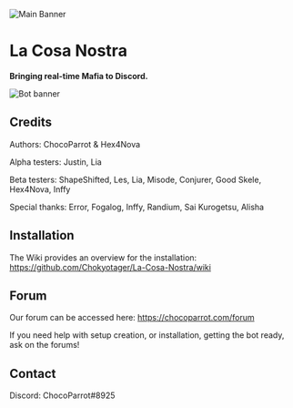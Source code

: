 ![Main Banner](https://github.com/Chokyotager/La-Cosa-Nostra/blob/master/assets/game-start.jpg?raw=true)

# La Cosa Nostra
**Bringing real-time Mafia to Discord.**

![Bot banner](https://github.com/Chokyotager/La-Cosa-Nostra/blob/master/assets/bot-banner.png?raw=true)

## Credits
Authors: ChocoParrot & Hex4Nova

Alpha testers: Justin, Lia

Beta testers: ShapeShifted, Les, Lia, Misode, Conjurer, Good Skele, Hex4Nova, Inffy

Special thanks: Error, Fogalog, Inffy, Randium, Sai Kurogetsu, Alisha

## Installation
The Wiki provides an overview for the installation: https://github.com/Chokyotager/La-Cosa-Nostra/wiki

## Forum
Our forum can be accessed here: https://chocoparrot.com/forum

If you need help with setup creation, or installation, getting the bot ready, ask on the forums!

## Contact
Discord: ChocoParrot#8925
